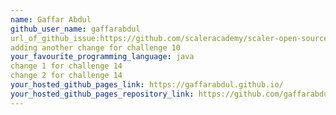 ```yaml
---
name: Gaffar Abdul
github_user_name: gaffarabdul
url_of_github_issue:https://github.com/scaleracademy/scaler-open-source-september-challenge/issues/78
adding another change for challenge 10
your_favourite_programming_language: java
change 1 for challenge 14
change 2 for challenge 14
your_hosted_github_pages_link: https://gaffarabdul.github.io/
your_hosted_github_pages_repository_link: https://github.com/gaffarabdul/gaffarabdul.github.io
---
```

